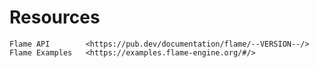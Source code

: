 # Resources

```{toctree}
Flame API        <https://pub.dev/documentation/flame/--VERSION--/>
Flame Examples   <https://examples.flame-engine.org/#/>
```
